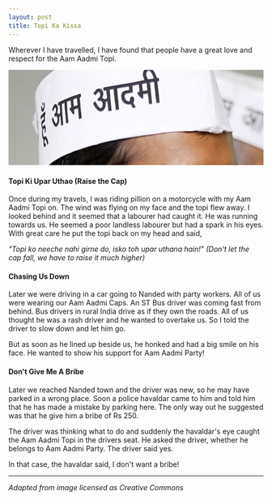 ```yaml
---
layout: post
title: Topi Ka Kissa
---
```

Wherever I have travelled, I have found that people have a great love and respect for the Aam Aadmi Topi.

![Topi](/assets/images/topi.png)

#### Topi Ki Upar Uthao (Raise the Cap)

Once during my travels, I was riding pillion on a motorcycle with my Aam Aadmi Topi on. The wind was flying on my face and the topi flew away. I looked behind and it seemed that a labourer had caught it. He was running towards us. He seemed a poor landless labourer but had a spark in his eyes. With great care he put the topi back on my head and said,

*"Topi ko neeche nahi girne do, isko toh upar uthana hain!" (Don't let the cap fall, we have to raise it much higher)*

#### Chasing Us Down

Later we were driving in a car going to Nanded with party workers. All of us were wearing our Aam Aadmi Caps. An ST Bus driver was coming fast from behind. Bus drivers in rural India drive as if they own the roads. All of us thought he was a rash driver and he wanted to overtake us. So I told the driver to slow down and let him go.

But as soon as he lined up beside us, he honked and had a big smile on his face. He wanted to show his support for Aam Aadmi Party!

#### Don't Give Me A Bribe

Later we reached Nanded town and the driver was new, so he may have parked in a wrong place. Soon a police havaldar came to him and told him that he has made a mistake by parking here. The only way out he suggested was that he give him a bribe of Rs 250.

The driver was thinking what to do and suddenly the havaldar's eye caught the Aam Aadmi Topi in the drivers seat. He asked the driver, whether he belongs to Aam Aadmi Party. The driver said yes.

In that case, the havaldar said, I don't want a bribe!

---

*Adapted from image licensed as Creative Commons*